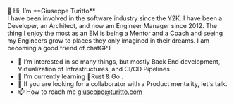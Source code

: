 <p> 👋 Hi, I’m **Giuseppe Turitto** <br />
         I have been involved in the software industry since the Y2K. I have been a Developer, an Architect, and now am Engineer Manager since 2012.
         The thing I enjoy the most as an EM is being a Mentor and a Coach and seeing my Engineers grow to places they only imagined in their dreams. 
         I am becoming a good friend of chatGPT
</p>

- 👀 I’m interested in so many things, but mostly Back End development, Virtualization of Infrastructures, and CI/CD Pipelines
- 🌱 I’m currently learning 🦀Rust & Go .
- 💞️ If you are looking for a collaborator with a Product mentality, let's talk.
- 📫 How to reach me giuseppe@turitto.com

<!---
GTuritto/GTuritto is a ✨ special ✨ repository because its `README.md` (this file) appears on your GitHub profile.
You can click the Preview link to take a look at your changes.
--->
